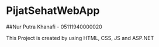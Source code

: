 # PijatSehatWebApp

##Nur Putra Khanafi - 05111940000020

This Project is created by using HTML, CSS, JS and ASP.NET

